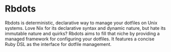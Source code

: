 # Rbdots

Rbdots is deterministic, declarative way to manage your dotfiles on Unix systems.
Love Nix for its declarative syntax and dynamic nature, but hate its immutable nature and quirks?
Rbdots aims to fill that niche by providing a managed framework for configuring your dotfiles.
It features a concise Ruby DSL as the interface for dotfile management.
